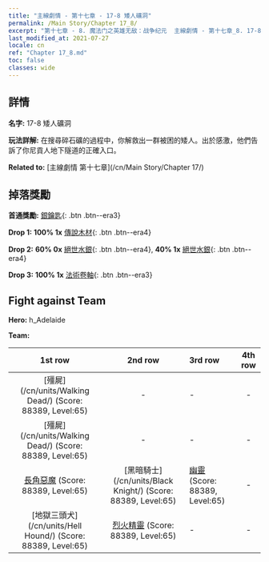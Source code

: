```yaml
---
title: "主線劇情 - 第十七章 - 17-8 矮人礦洞"
permalink: /Main Story/Chapter 17_8/
excerpt: "第十七章 - 8. 魔法门之英雄无敌：战争纪元  主線劇情 - 第十七章_8. 17-8 矮人礦洞"
last_modified_at: 2021-07-27
locale: cn
ref: "Chapter 17_8.md"
toc: false
classes: wide
---
```


## 詳情

 **名字:** 17-8 矮人礦洞

 **玩法詳解:** 在搜尋碎石礦的過程中，你解救出一群被困的矮人。出於感激，他們告訴了你尼貢人地下隧道的正確入口。

 **Related to:** [主線劇情 第十七章](/cn/Main Story/Chapter 17/)

## 掉落獎勵

 **首通獎勵:** [銀鑰匙](/cn/Items/con_693/){: .btn .btn--era3}

 **Drop 1:** **100% 1x** [傳說木材](/cn/Items/mat_55/){: .btn .btn--era4}

 **Drop 2:** **60% 0x** [絕世水銀](/cn/Items/mat_49/){: .btn .btn--era4}, **40% 1x** [絕世水銀](/cn/Items/mat_49/){: .btn .btn--era4}

 **Drop 3:** **100% 1x** [法術卷軸](/cn/Items/con_694/){: .btn .btn--era3}


## Fight against Team
 **Hero:** h_Adelaide

 **Team:**


  | 1st row | 2nd row | 3rd row | 4th row |
  |:----:|:----:|:----|:----:|
  | [殭屍](/cn/units/Walking Dead/) (Score: 88389, Level:65)  | - | - | - |
  | [殭屍](/cn/units/Walking Dead/) (Score: 88389, Level:65)  | - | - | - |
  | [長角惡魔](/cn/units/Demon/) (Score: 88389, Level:65)  | [黑暗騎士](/cn/units/Black Knight/) (Score: 88389, Level:65)  | [幽靈](/cn/units/Wight/) (Score: 88389, Level:65)  | - |
  | [地獄三頭犬](/cn/units/Hell Hound/) (Score: 88389, Level:65)  | [烈火精靈](/cn/units/Efreeti/) (Score: 88389, Level:65)  | - | - |



